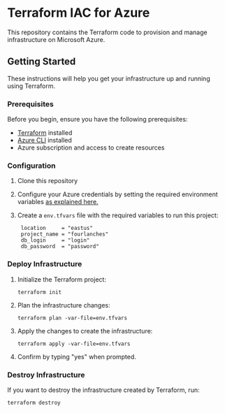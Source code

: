# Terraform IAC for Azure

This repository contains the Terraform code to provision and manage infrastructure on Microsoft Azure.

## Getting Started

These instructions will help you get your infrastructure up and running using Terraform.

### Prerequisites

Before you begin, ensure you have the following prerequisites:

- [Terraform](https://www.terraform.io/downloads.html) installed
- [Azure CLI](https://docs.microsoft.com/en-us/cli/azure/install-azure-cli) installed
- Azure subscription and access to create resources

### Configuration

1. Clone this repository

2. Configure your Azure credentials by setting the required environment variables [as explained here.](https://developer.hashicorp.com/terraform/tutorials/azure-get-started/azure-build)

3. Create a `env.tfvars` file with the required variables to run this project:

   ```hcl
    location     = "eastus"
    project_name = "fourlanches"
    db_login     = "login"
    db_password  = "password"
   ```

### Deploy Infrastructure

1. Initialize the Terraform project:

   ```shell
   terraform init
   ```

2. Plan the infrastructure changes:

   ```shell
   terraform plan -var-file=env.tfvars  
   ```

3. Apply the changes to create the infrastructure:

   ```shell
   terraform apply -var-file=env.tfvars  
   ```

4. Confirm by typing "yes" when prompted.

### Destroy Infrastructure

If you want to destroy the infrastructure created by Terraform, run:

```shell
terraform destroy
```